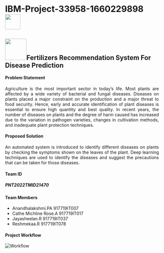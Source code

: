 <h1>IBM-Project-33958-1660229898 <img style ="width:50px; height:50px;" src="https://media.giphy.com/media/1oEtaaHzJRlLAa3MG8/giphy.gif"></h1>
<h2> <img style = "width:70px; height:70px;" src = "https://media.giphy.com/media/gFK6scW91lwIA6vRXD/giphy.gif">Fertilizers Recommendation System For Disease Prediction </h2>

<h4 style="text-align:justify;"><b>Problem Statement</b></h4>
<p style = "text-align:justify;">Agriculture is the most important sector in today’s life. Most plants are affected by a wide variety of bacterial and fungal diseases. Diseases on plants placed a major constraint on the production and a major threat to food security. Hence, early and accurate identification of plant diseases is essential to ensure high quantity and best quality. In recent years, the number of diseases on plants and the degree of harm caused has increased due to the variation in pathogen varieties, changes in cultivation methods, and inadequate plant protection techniques.</p>
<h4>Proposed Solution</h4>
<p style = "text-align:justify;">An automated system is introduced to identify different diseases on plants by checking the symptoms shown on the leaves of the plant. Deep learning techniques are used to identify the diseases and suggest the precautions that can be taken for those diseases.</p>
<h4>Team ID </h4>
<h5> PNT2022TMID21470</h5>
<h4>Team Members</h4>
<ul>
<li> Anandhalakshmi.PA 917719IT007</li>
<li> Cathe Michline Rose.A 917719IT017</li>
<li> Jayasheelan.R 917719IT037</li>
<li> Reshmekaa.R 917719IT078</li>
</ul>


<h4>Project Workflow</h4>


![Workflow](https://user-images.githubusercontent.com/59754243/202719546-4bcc1912-1869-49b4-9bfe-9743df5ebc25.png)

